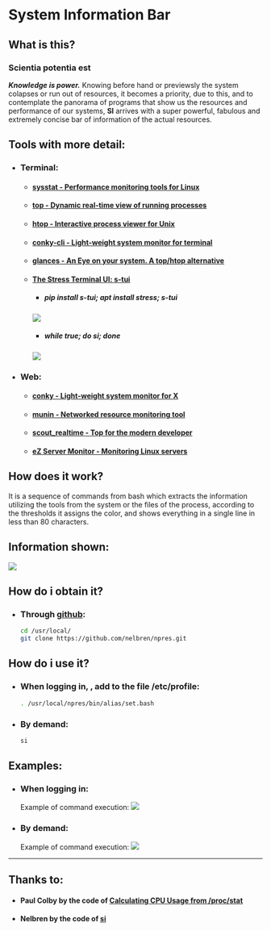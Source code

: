 # System Information Bar

## <i class="fa fa-question-circle" aria-hidden="true"></i> What is this?

### <i class="fa fa-quote-left" aria-hidden="true"></i> Scientia potentia est <i class="fa fa-quote-right" aria-hidden="true"></i>
***Knowledge is power.*** Knowing before hand or previewsly the system colapses or run out of resources, it becomes a priority, due to this, and to contemplate the panorama of programs that show us the resources and performance of our systems, **SI** arrives with a super powerful, fabulous and extremely concise bar of information of the actual resources.

## <i class="fa fa-globe" aria-hidden="true"></i> Tools with more detail:

- ### <i class="fa fa-terminal" aria-hidden="true"></i> Terminal:

  - #### <i class="fa fa-star" aria-hidden="true"></i> [sysstat - Performance monitoring tools for Linux](http://sebastien.godard.pagesperso-orange.fr/)

  - #### <i class="fa fa-star" aria-hidden="true"></i> [top - Dynamic real-time view of running processes](https://gitlab.com/procps-ng/procps)

  - #### <i class="fa fa-star" aria-hidden="true"></i> [htop - Interactive process viewer for Unix](https://hisham.hm/htop/)

  - #### <i class="fa fa-star" aria-hidden="true"></i> [conky-cli - Light-weight system monitor for terminal](https://github.com/brndnmtthws/conky)

  - #### <i class="fa fa-star" aria-hidden="true"></i> [glances - An Eye on your system. A top/htop alternative](https://nicolargo.github.io/glances/)

  - #### <i class="fa fa-star" aria-hidden="true"></i> [The Stress Terminal UI: s-tui](https://amanusk.github.io/s-tui/)

    - ##### <i class="fa fa-line-chart" aria-hidden="true"></i> pip install s-tui; apt install stress; s-tui
    ![](https://github.com/nelbren/nelbren.github.io/blob/master/img/custom/stress_s-tui.png)
    - ##### <i class="fa fa-tachometer" aria-hidden="true"></i> while true; do si; done
    ![](https://github.com/nelbren/nelbren.github.io/blob/master/img/custom/stress_si.png)

- ### <i class="fa fa-desktop" aria-hidden="true"></i> Web:

  - #### <i class="fa fa-star" aria-hidden="true"></i> [conky - Light-weight system monitor for X](https://github.com/brndnmtthws/conky)

  - #### <i class="fa fa-star" aria-hidden="true"></i> [munin - Networked resource monitoring tool](http://munin-monitoring.org/)

  - #### <i class="fa fa-star" aria-hidden="true"></i> [scout_realtime - Top for the modern developer](https://scoutapp.github.io/scout_realtime/)

  - #### <i class="fa fa-star" aria-hidden="true"></i> [eZ Server Monitor - Monitoring Linux servers](https://www.ezservermonitor.com/)

## <i class="fa fa-wrench" aria-hidden="true"></i> How does it work?
It is a sequence of commands from bash which extracts the information utilizing the tools from the system or the files of the process, according to the thresholds it assigns the color, and shows everything in a single line in less than 80 characters.

## <i class="fa fa-eye" aria-hidden="true"></i> Information shown:

  ![](https://github.com/nelbren/nelbren.github.io/blob/master/img/custom/sib_system-information-bar.png?raw=true)

## <i class="fa fa-arrow-circle-down" aria-hidden="true"></i> How do i obtain it?

- ### <i class="fa fa-github-square" aria-hidden="true"></i> Through [github](https://github.com/nelbren/npres.git):
  ```bash
  cd /usr/local/
  git clone https://github.com/nelbren/npres.git
  ```

## <i class="fa fa-info-circle" aria-hidden="true"></i> How do i use it?

- ### <i class="fa fa-sign-in" aria-hidden="true"></i> When logging in, , add to the file **/etc/profile**:
  ```bash
  . /usr/local/npres/bin/alias/set.bash
  ```

- ### <i class="fa fa-keyboard-o" aria-hidden="true"></i> By demand:
  ```bash
  si
  ```

## <i class="fa fa-eye" aria-hidden="true"></i> Examples:

- ### <i class="fa fa-sign-in" aria-hidden="true"></i> When logging in:
  Example of command execution:
  ![](https://github.com/nelbren/nelbren.github.io/blob/master/img/custom/sib_example_etc_profile.png?raw=true)

- ### <i class="fa fa-keyboard-o" aria-hidden="true"></i> By demand:
  Example of command execution:
  ![](https://github.com/nelbren/nelbren.github.io/blob/master/img/custom/sib_example_por_demanda.png?raw=true)

<hr class="small">

## <i class="fa fa-thumbs-up" aria-hidden="true"></i> Thanks to:

  - #### <i class="fa fa-male" aria-hidden="true"></i> Paul Colby <i class="fa fa-smile-o" aria-hidden="true"></i> by the code of [Calculating CPU Usage from /proc/stat](http://colby.id.au/calculating-cpu-usage-from-proc-stat/)
  - #### <i class="fa fa-male" aria-hidden="true"></i> Nelbren <i class="fa fa-smile-o" aria-hidden="true"></i> by the code of [si](https://github.com/nelbren/npres/blob/master/bin/system/si.bash)  
